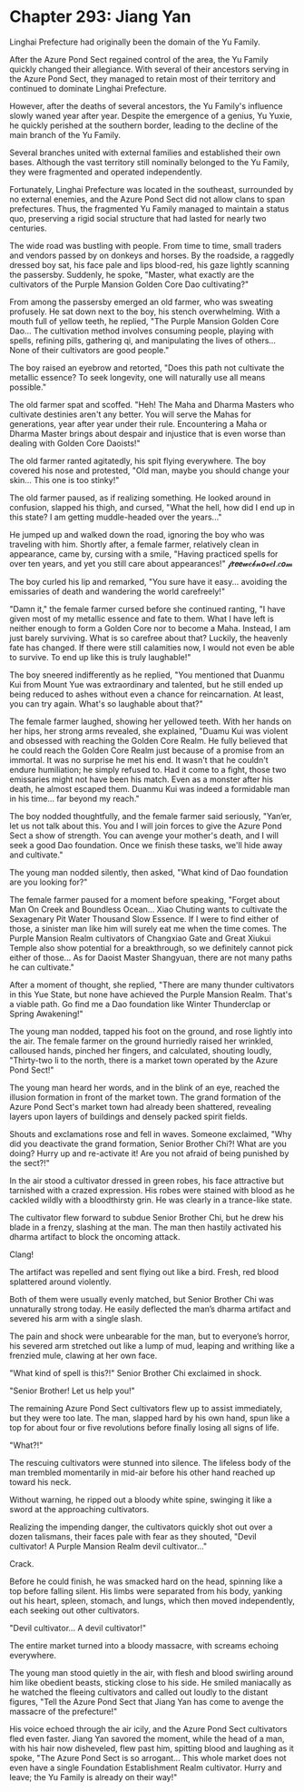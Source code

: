 # Chapter 293: Jiang Yan

Linghai Prefecture had originally been the domain of the Yu Family.

After the Azure Pond Sect regained control of the area, the Yu Family quickly changed their allegiance. With several of their ancestors serving in the Azure Pond Sect, they managed to retain most of their territory and continued to dominate Linghai Prefecture.

However, after the deaths of several ancestors, the Yu Family's influence slowly waned year after year. Despite the emergence of a genius, Yu Yuxie, he quickly perished at the southern border, leading to the decline of the main branch of the Yu Family.

Several branches united with external families and established their own bases. Although the vast territory still nominally belonged to the Yu Family, they were fragmented and operated independently.

Fortunately, Linghai Prefecture was located in the southeast, surrounded by no external enemies, and the Azure Pond Sect did not allow clans to span prefectures. Thus, the fragmented Yu Family managed to maintain a status quo, preserving a rigid social structure that had lasted for nearly two centuries.

The wide road was bustling with people. From time to time, small traders and vendors passed by on donkeys and horses. By the roadside, a raggedly dressed boy sat, his face pale and lips blood-red, his gaze lightly scanning the passersby. Suddenly, he spoke, "Master, what exactly are the cultivators of the Purple Mansion Golden Core Dao cultivating?"

From among the passersby emerged an old farmer, who was sweating profusely. He sat down next to the boy, his stench overwhelming. With a mouth full of yellow teeth, he replied, "The Purple Mansion Golden Core Dao... The cultivation method involves consuming people, playing with spells, refining pills, gathering qi, and manipulating the lives of others... None of their cultivators are good people."

The boy raised an eyebrow and retorted, "Does this path not cultivate the metallic essence? To seek longevity, one will naturally use all means possible."

The old farmer spat and scoffed. "Heh! The Maha and Dharma Masters who cultivate destinies aren't any better. You will serve the Mahas for generations, year after year under their rule. Encountering a Maha or Dharma Master brings about despair and injustice that is even worse than dealing with Golden Core Daoists!"

The old farmer ranted agitatedly, his spit flying everywhere. The boy covered his nose and protested, "Old man, maybe you should change your skin... This one is too stinky!"

The old farmer paused, as if realizing something. He looked around in confusion, slapped his thigh, and cursed, "What the hell, how did I end up in this state? I am getting muddle-headed over the years..."

He jumped up and walked down the road, ignoring the boy who was traveling with him. Shortly after, a female farmer, relatively clean in appearance, came by, cursing with a smile, "Having practiced spells for over ten years, and yet you still care about appearances!"
𝓯𝙧𝙚𝙚𝔀𝒆𝓫𝓷𝙤𝓿𝒆𝙡.𝒄𝙤𝓶

The boy curled his lip and remarked, "You sure have it easy... avoiding the emissaries of death and wandering the world carefreely!"

"Damn it," the female farmer cursed before she continued ranting, "I have given most of my metallic essence and fate to them. What I have left is neither enough to form a Golden Core nor to become a Maha. Instead, I am just barely surviving. What is so carefree about that? Luckily, the heavenly fate has changed. If there were still calamities now, I would not even be able to survive. To end up like this is truly laughable!"

The boy sneered indifferently as he replied, "You mentioned that Duanmu Kui from Mount Yue was extraordinary and talented, but he still ended up being reduced to ashes without even a chance for reincarnation. At least, you can try again. What's so laughable about that?"

The female farmer laughed, showing her yellowed teeth. With her hands on her hips, her strong arms revealed, she explained, "Duamu Kui was violent and obsessed with reaching the Golden Core Realm. He fully believed that he could reach the Golden Core Realm just because of a promise from an immortal. It was no surprise he met his end. It wasn't that he couldn't endure humiliation; he simply refused to. Had it come to a fight, those two emissaries might not have been his match. Even as a monster after his death, he almost escaped them. Duanmu Kui was indeed a formidable man in his time... far beyond my reach."

The boy nodded thoughtfully, and the female farmer said seriously, "Yan’er, let us not talk about this. You and I will join forces to give the Azure Pond Sect a show of strength. You can avenge your mother's death, and I will seek a good Dao foundation. Once we finish these tasks, we'll hide away and cultivate."

The young man nodded silently, then asked, "What kind of Dao foundation are you looking for?"

The female farmer paused for a moment before speaking, "Forget about Man On Creek and Boundless Ocean... Xiao Chuting wants to cultivate the Sexagenary Pit Water Thousand Slow Essence. If I were to find either of those, a sinister man like him will surely eat me when the time comes. The Purple Mansion Realm cultivators of Changxiao Gate and Great Xiukui Temple also show potential for a breakthrough, so we definitely cannot pick either of those... As for Daoist Master Shangyuan, there are not many paths he can cultivate."

After a moment of thought, she replied, "There are many thunder cultivators in this Yue State, but none have achieved the Purple Mansion Realm. That's a viable path. Go find me a Dao foundation like Winter Thunderclap or Spring Awakening!"

The young man nodded, tapped his foot on the ground, and rose lightly into the air. The female farmer on the ground hurriedly raised her wrinkled, calloused hands, pinched her fingers, and calculated, shouting loudly, "Thirty-two li to the north, there is a market town operated by the Azure Pond Sect!"

The young man heard her words, and in the blink of an eye, reached the illusion formation in front of the market town. The grand formation of the Azure Pond Sect's market town had already been shattered, revealing layers upon layers of buildings and densely packed spirit fields.

Shouts and exclamations rose and fell in waves. Someone exclaimed, "Why did you deactivate the grand formation, Senior Brother Chi?! What are you doing? Hurry up and re-activate it! Are you not afraid of being punished by the sect?!"

In the air stood a cultivator dressed in green robes, his face attractive but tarnished with a crazed expression. His robes were stained with blood as he cackled wildly with a bloodthirsty grin. He was clearly in a trance-like state.

The cultivator flew forward to subdue Senior Brother Chi, but he drew his blade in a frenzy, slashing at the man. The man then hastily activated his dharma artifact to block the oncoming attack.

Clang!

The artifact was repelled and sent flying out like a bird. Fresh, red blood splattered around violently.

Both of them were usually evenly matched, but Senior Brother Chi was unnaturally strong today. He easily deflected the man’s dharma artifact and severed his arm with a single slash.

The pain and shock were unbearable for the man, but to everyone’s horror, his severed arm stretched out like a lump of mud, leaping and writhing like a frenzied mule, clawing at her own face.

"What kind of spell is this?!" Senior Brother Chi exclaimed in shock.

"Senior Brother! Let us help you!"

The remaining Azure Pond Sect cultivators flew up to assist immediately, but they were too late. The man, slapped hard by his own hand, spun like a top for about four or five revolutions before finally losing all signs of life.

"What?!"

The rescuing cultivators were stunned into silence. The lifeless body of the man trembled momentarily in mid-air before his other hand reached up toward his neck.

Without warning, he ripped out a bloody white spine, swinging it like a sword at the approaching cultivators.

Realizing the impending danger, the cultivators quickly shot out over a dozen talismans, their faces pale with fear as they shouted, "Devil cultivator! A Purple Mansion Realm devil cultivator..."

Crack.

Before he could finish, he was smacked hard on the head, spinning like a top before falling silent. His limbs were separated from his body, yanking out his heart, spleen, stomach, and lungs, which then moved independently, each seeking out other cultivators.

"Devil cultivator... A devil cultivator!"

The entire market turned into a bloody massacre, with screams echoing everywhere.

The young man stood quietly in the air, with flesh and blood swirling around him like obedient beasts, sticking close to his side. He smiled maniacally as he watched the fleeing cultivators and called out loudly to the distant figures, "Tell the Azure Pond Sect that Jiang Yan has come to avenge the massacre of the prefecture!"

His voice echoed through the air icily, and the Azure Pond Sect cultivators fled even faster. Jiang Yan savored the moment, while the head of a man, with his hair now disheveled, flew past him, spitting blood and laughing as it spoke, "The Azure Pond Sect is so arrogant... This whole market does not even have a single Foundation Establishment Realm cultivator. Hurry and leave; the Yu Family is already on their way!"

